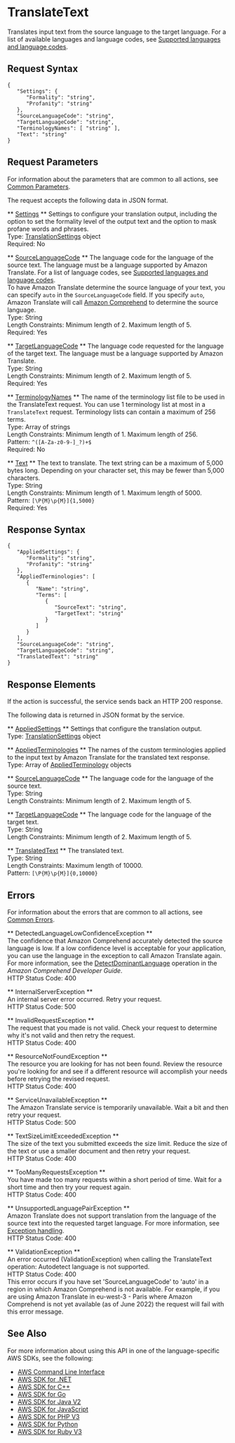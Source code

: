 # TranslateText<a name="API_TranslateText"></a>

Translates input text from the source language to the target language\. For a list of available languages and language codes, see [Supported languages and language codes](what-is-languages.md)\.

## Request Syntax<a name="API_TranslateText_RequestSyntax"></a>

```
{
   "Settings": { 
      "Formality": "string",
      "Profanity": "string"
   },
   "SourceLanguageCode": "string",
   "TargetLanguageCode": "string",
   "TerminologyNames": [ "string" ],
   "Text": "string"
}
```

## Request Parameters<a name="API_TranslateText_RequestParameters"></a>

For information about the parameters that are common to all actions, see [Common Parameters](CommonParameters.md)\.

The request accepts the following data in JSON format\.

 ** [Settings](#API_TranslateText_RequestSyntax) **   <a name="Translate-TranslateText-request-Settings"></a>
Settings to configure your translation output, including the option to set the formality level of the output text and the option to mask profane words and phrases\.  
Type: [TranslationSettings](API_TranslationSettings.md) object  
Required: No

 ** [SourceLanguageCode](#API_TranslateText_RequestSyntax) **   <a name="Translate-TranslateText-request-SourceLanguageCode"></a>
The language code for the language of the source text\. The language must be a language supported by Amazon Translate\. For a list of language codes, see [Supported languages and language codes](what-is-languages.md)\.  
To have Amazon Translate determine the source language of your text, you can specify `auto` in the `SourceLanguageCode` field\. If you specify `auto`, Amazon Translate will call [Amazon Comprehend](https://docs.aws.amazon.com/comprehend/latest/dg/comprehend-general.html) to determine the source language\.  
Type: String  
Length Constraints: Minimum length of 2\. Maximum length of 5\.  
Required: Yes

 ** [TargetLanguageCode](#API_TranslateText_RequestSyntax) **   <a name="Translate-TranslateText-request-TargetLanguageCode"></a>
The language code requested for the language of the target text\. The language must be a language supported by Amazon Translate\.  
Type: String  
Length Constraints: Minimum length of 2\. Maximum length of 5\.  
Required: Yes

 ** [TerminologyNames](#API_TranslateText_RequestSyntax) **   <a name="Translate-TranslateText-request-TerminologyNames"></a>
The name of the terminology list file to be used in the TranslateText request\. You can use 1 terminology list at most in a `TranslateText` request\. Terminology lists can contain a maximum of 256 terms\.  
Type: Array of strings  
Length Constraints: Minimum length of 1\. Maximum length of 256\.  
Pattern: `^([A-Za-z0-9-]_?)+$`   
Required: No

 ** [Text](#API_TranslateText_RequestSyntax) **   <a name="Translate-TranslateText-request-Text"></a>
The text to translate\. The text string can be a maximum of 5,000 bytes long\. Depending on your character set, this may be fewer than 5,000 characters\.  
Type: String  
Length Constraints: Minimum length of 1\. Maximum length of 5000\.  
Pattern: `[\P{M}\p{M}]{1,5000}`   
Required: Yes

## Response Syntax<a name="API_TranslateText_ResponseSyntax"></a>

```
{
   "AppliedSettings": { 
      "Formality": "string",
      "Profanity": "string"
   },
   "AppliedTerminologies": [ 
      { 
         "Name": "string",
         "Terms": [ 
            { 
               "SourceText": "string",
               "TargetText": "string"
            }
         ]
      }
   ],
   "SourceLanguageCode": "string",
   "TargetLanguageCode": "string",
   "TranslatedText": "string"
}
```

## Response Elements<a name="API_TranslateText_ResponseElements"></a>

If the action is successful, the service sends back an HTTP 200 response\.

The following data is returned in JSON format by the service\.

 ** [AppliedSettings](#API_TranslateText_ResponseSyntax) **   <a name="Translate-TranslateText-response-AppliedSettings"></a>
Settings that configure the translation output\.  
Type: [TranslationSettings](API_TranslationSettings.md) object

 ** [AppliedTerminologies](#API_TranslateText_ResponseSyntax) **   <a name="Translate-TranslateText-response-AppliedTerminologies"></a>
The names of the custom terminologies applied to the input text by Amazon Translate for the translated text response\.  
Type: Array of [AppliedTerminology](API_AppliedTerminology.md) objects

 ** [SourceLanguageCode](#API_TranslateText_ResponseSyntax) **   <a name="Translate-TranslateText-response-SourceLanguageCode"></a>
The language code for the language of the source text\.  
Type: String  
Length Constraints: Minimum length of 2\. Maximum length of 5\.

 ** [TargetLanguageCode](#API_TranslateText_ResponseSyntax) **   <a name="Translate-TranslateText-response-TargetLanguageCode"></a>
The language code for the language of the target text\.   
Type: String  
Length Constraints: Minimum length of 2\. Maximum length of 5\.

 ** [TranslatedText](#API_TranslateText_ResponseSyntax) **   <a name="Translate-TranslateText-response-TranslatedText"></a>
The translated text\.  
Type: String  
Length Constraints: Maximum length of 10000\.  
Pattern: `[\P{M}\p{M}]{0,10000}` 

## Errors<a name="API_TranslateText_Errors"></a>

For information about the errors that are common to all actions, see [Common Errors](CommonErrors.md)\.

 ** DetectedLanguageLowConfidenceException **   
The confidence that Amazon Comprehend accurately detected the source language is low\. If a low confidence level is acceptable for your application, you can use the language in the exception to call Amazon Translate again\. For more information, see the [DetectDominantLanguage](https://docs.aws.amazon.com/comprehend/latest/dg/API_DetectDominantLanguage.html) operation in the *Amazon Comprehend Developer Guide*\.   
HTTP Status Code: 400

 ** InternalServerException **   
An internal server error occurred\. Retry your request\.  
HTTP Status Code: 500

 ** InvalidRequestException **   
 The request that you made is not valid\. Check your request to determine why it's not valid and then retry the request\.   
HTTP Status Code: 400

 ** ResourceNotFoundException **   
The resource you are looking for has not been found\. Review the resource you're looking for and see if a different resource will accomplish your needs before retrying the revised request\.  
HTTP Status Code: 400

 ** ServiceUnavailableException **   
The Amazon Translate service is temporarily unavailable\. Wait a bit and then retry your request\.  
HTTP Status Code: 500

 ** TextSizeLimitExceededException **   
 The size of the text you submitted exceeds the size limit\. Reduce the size of the text or use a smaller document and then retry your request\.   
HTTP Status Code: 400

 ** TooManyRequestsException **   
 You have made too many requests within a short period of time\. Wait for a short time and then try your request again\.  
HTTP Status Code: 400

 ** UnsupportedLanguagePairException **   
Amazon Translate does not support translation from the language of the source text into the requested target language\. For more information, see [Exception handling](how-it-works.md#how-to-error-msg)\.   
HTTP Status Code: 400

 ** ValidationException **   
An error occurred (ValidationException) when calling the TranslateText operation: Autodetect language is not supported\.   
HTTP Status Code: 400   
This error occurs if you have set 'SourceLanguageCode' to 'auto' in a region in which Amazon Comprehend is not available\. For example, if you are using Amazon Translate in eu\-west\-3 \- Paris where Amazon Comprehend is not yet available \(as of June 2022\) the request will fail with this error message\.   

## See Also<a name="API_TranslateText_SeeAlso"></a>

For more information about using this API in one of the language\-specific AWS SDKs, see the following:
+  [AWS Command Line Interface](https://docs.aws.amazon.com/goto/aws-cli/translate-2017-07-01/TranslateText) 
+  [AWS SDK for \.NET](https://docs.aws.amazon.com/goto/DotNetSDKV3/translate-2017-07-01/TranslateText) 
+  [AWS SDK for C\+\+](https://docs.aws.amazon.com/goto/SdkForCpp/translate-2017-07-01/TranslateText) 
+  [AWS SDK for Go](https://docs.aws.amazon.com/goto/SdkForGoV1/translate-2017-07-01/TranslateText) 
+  [AWS SDK for Java V2](https://docs.aws.amazon.com/goto/SdkForJavaV2/translate-2017-07-01/TranslateText) 
+  [AWS SDK for JavaScript](https://docs.aws.amazon.com/goto/AWSJavaScriptSDK/translate-2017-07-01/TranslateText) 
+  [AWS SDK for PHP V3](https://docs.aws.amazon.com/goto/SdkForPHPV3/translate-2017-07-01/TranslateText) 
+  [AWS SDK for Python](https://docs.aws.amazon.com/goto/boto3/translate-2017-07-01/TranslateText) 
+  [AWS SDK for Ruby V3](https://docs.aws.amazon.com/goto/SdkForRubyV3/translate-2017-07-01/TranslateText) 

